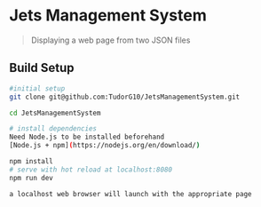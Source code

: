 # Jets Management System

> Displaying a web page from two JSON files

## Build Setup

``` bash
#initial setup
git clone git@github.com:TudorG10/JetsManagementSystem.git

cd JetsManagementSystem

# install dependencies
Need Node.js to be installed beforehand
[Node.js + npm](https://nodejs.org/en/download/)

npm install
# serve with hot reload at localhost:8080
npm run dev

a localhost web browser will launch with the appropriate page